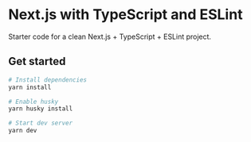 # Next.js with TypeScript and ESLint

Starter code for a clean Next.js + TypeScript + ESLint project.

## Get started

```sh
# Install dependencies
yarn install

# Enable husky
yarn husky install

# Start dev server
yarn dev
```